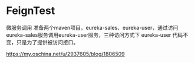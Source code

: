 # FeignTest
微服务调用
准备两个maven项目，eureka-sales、eureka-user，通过访问eureka-sales服务调用eureka-user服务，三种访问方式下 eureka-user 代码不变，只是为了提供被访问接口。


https://my.oschina.net/u/2937605/blog/1806509

